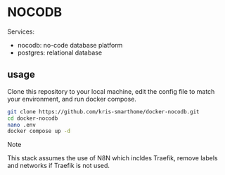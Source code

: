 # NOCODB
Services:

- nocodb: no-code database platform
- postgres: relational database

## usage
Clone this repository to your local machine, edit the config file to match your environment, and run docker compose.

```bash
git clone https://github.com/kris-smarthome/docker-nocodb.git
cd docker-nocodb
nano .env
docker compose up -d
```

> [!NOTE]
> This stack assumes the use of N8N which incldes Traefik, remove labels and networks if Traefik is not used. 